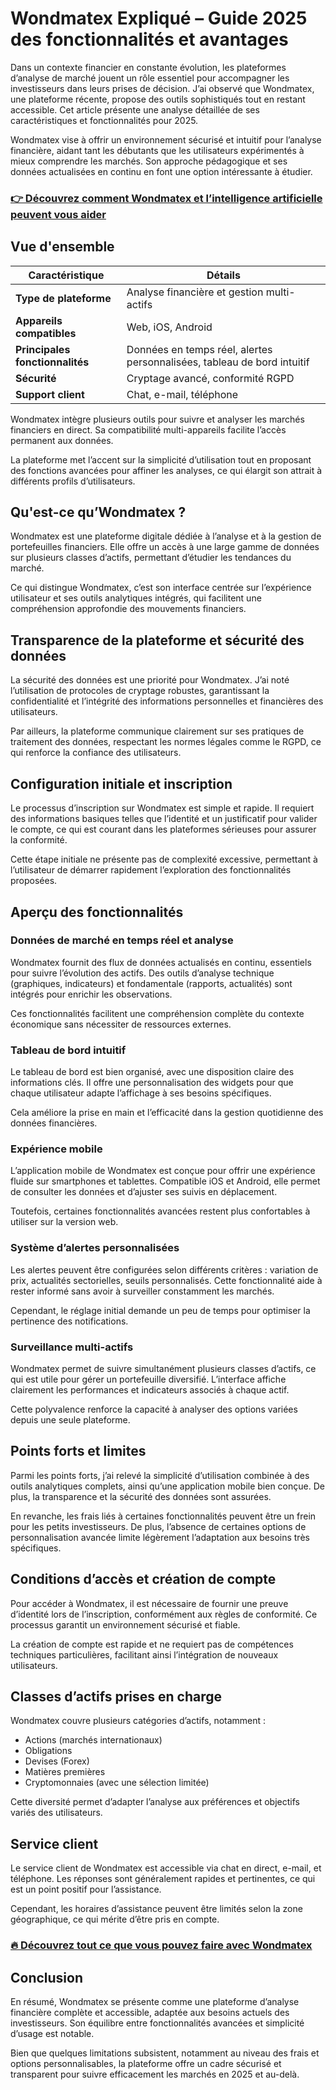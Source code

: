 # Wondmatex Expliqué – Guide 2025 des fonctionnalités et avantages
   
Dans un contexte financier en constante évolution, les plateformes d’analyse de marché jouent un rôle essentiel pour accompagner les investisseurs dans leurs prises de décision. J’ai observé que Wondmatex, une plateforme récente, propose des outils sophistiqués tout en restant accessible. Cet article présente une analyse détaillée de ses caractéristiques et fonctionnalités pour 2025.

Wondmatex vise à offrir un environnement sécurisé et intuitif pour l’analyse financière, aidant tant les débutants que les utilisateurs expérimentés à mieux comprendre les marchés. Son approche pédagogique et ses données actualisées en continu en font une option intéressante à étudier.

### [👉 Découvrez comment Wondmatex et l’intelligence artificielle peuvent vous aider](https://is.gd/MihJbO)
## Vue d'ensemble  
| **Caractéristique**           | **Détails**                              |
|------------------------------|----------------------------------------|
| **Type de plateforme**        | Analyse financière et gestion multi-actifs |
| **Appareils compatibles**     | Web, iOS, Android                      |
| **Principales fonctionnalités** | Données en temps réel, alertes personnalisées, tableau de bord intuitif |
| **Sécurité**                  | Cryptage avancé, conformité RGPD       |
| **Support client**            | Chat, e-mail, téléphone                 |

Wondmatex intègre plusieurs outils pour suivre et analyser les marchés financiers en direct. Sa compatibilité multi-appareils facilite l’accès permanent aux données.

La plateforme met l’accent sur la simplicité d’utilisation tout en proposant des fonctions avancées pour affiner les analyses, ce qui élargit son attrait à différents profils d’utilisateurs.

## Qu'est-ce qu’Wondmatex ?  
Wondmatex est une plateforme digitale dédiée à l’analyse et à la gestion de portefeuilles financiers. Elle offre un accès à une large gamme de données sur plusieurs classes d’actifs, permettant d’étudier les tendances du marché.

Ce qui distingue Wondmatex, c’est son interface centrée sur l’expérience utilisateur et ses outils analytiques intégrés, qui facilitent une compréhension approfondie des mouvements financiers.

## Transparence de la plateforme et sécurité des données  
La sécurité des données est une priorité pour Wondmatex. J’ai noté l’utilisation de protocoles de cryptage robustes, garantissant la confidentialité et l’intégrité des informations personnelles et financières des utilisateurs.

Par ailleurs, la plateforme communique clairement sur ses pratiques de traitement des données, respectant les normes légales comme le RGPD, ce qui renforce la confiance des utilisateurs.

## Configuration initiale et inscription  
Le processus d’inscription sur Wondmatex est simple et rapide. Il requiert des informations basiques telles que l’identité et un justificatif pour valider le compte, ce qui est courant dans les plateformes sérieuses pour assurer la conformité.

Cette étape initiale ne présente pas de complexité excessive, permettant à l’utilisateur de démarrer rapidement l’exploration des fonctionnalités proposées.

## Aperçu des fonctionnalités  
### Données de marché en temps réel et analyse  
Wondmatex fournit des flux de données actualisés en continu, essentiels pour suivre l’évolution des actifs. Des outils d’analyse technique (graphiques, indicateurs) et fondamentale (rapports, actualités) sont intégrés pour enrichir les observations.

Ces fonctionnalités facilitent une compréhension complète du contexte économique sans nécessiter de ressources externes.

### Tableau de bord intuitif  
Le tableau de bord est bien organisé, avec une disposition claire des informations clés. Il offre une personnalisation des widgets pour que chaque utilisateur adapte l’affichage à ses besoins spécifiques.

Cela améliore la prise en main et l’efficacité dans la gestion quotidienne des données financières.

### Expérience mobile  
L’application mobile de Wondmatex est conçue pour offrir une expérience fluide sur smartphones et tablettes. Compatible iOS et Android, elle permet de consulter les données et d’ajuster ses suivis en déplacement.

Toutefois, certaines fonctionnalités avancées restent plus confortables à utiliser sur la version web.

### Système d’alertes personnalisées  
Les alertes peuvent être configurées selon différents critères : variation de prix, actualités sectorielles, seuils personnalisés. Cette fonctionnalité aide à rester informé sans avoir à surveiller constamment les marchés.

Cependant, le réglage initial demande un peu de temps pour optimiser la pertinence des notifications.

### Surveillance multi-actifs  
Wondmatex permet de suivre simultanément plusieurs classes d’actifs, ce qui est utile pour gérer un portefeuille diversifié. L’interface affiche clairement les performances et indicateurs associés à chaque actif.

Cette polyvalence renforce la capacité à analyser des options variées depuis une seule plateforme.

## Points forts et limites  
Parmi les points forts, j’ai relevé la simplicité d’utilisation combinée à des outils analytiques complets, ainsi qu’une application mobile bien conçue. De plus, la transparence et la sécurité des données sont assurées.

En revanche, les frais liés à certaines fonctionnalités peuvent être un frein pour les petits investisseurs. De plus, l’absence de certaines options de personnalisation avancée limite légèrement l’adaptation aux besoins très spécifiques.

## Conditions d’accès et création de compte  
Pour accéder à Wondmatex, il est nécessaire de fournir une preuve d’identité lors de l’inscription, conformément aux règles de conformité. Ce processus garantit un environnement sécurisé et fiable.

La création de compte est rapide et ne requiert pas de compétences techniques particulières, facilitant ainsi l’intégration de nouveaux utilisateurs.

## Classes d’actifs prises en charge  
Wondmatex couvre plusieurs catégories d’actifs, notamment :  
- Actions (marchés internationaux)  
- Obligations  
- Devises (Forex)  
- Matières premières  
- Cryptomonnaies (avec une sélection limitée)  

Cette diversité permet d’adapter l’analyse aux préférences et objectifs variés des utilisateurs.

## Service client  
Le service client de Wondmatex est accessible via chat en direct, e-mail, et téléphone. Les réponses sont généralement rapides et pertinentes, ce qui est un point positif pour l’assistance.

Cependant, les horaires d’assistance peuvent être limités selon la zone géographique, ce qui mérite d’être pris en compte.

### [🔥 Découvrez tout ce que vous pouvez faire avec Wondmatex](https://is.gd/MihJbO)
## Conclusion  
En résumé, Wondmatex se présente comme une plateforme d’analyse financière complète et accessible, adaptée aux besoins actuels des investisseurs. Son équilibre entre fonctionnalités avancées et simplicité d’usage est notable.

Bien que quelques limitations subsistent, notamment au niveau des frais et options personnalisables, la plateforme offre un cadre sécurisé et transparent pour suivre efficacement les marchés en 2025 et au-delà.